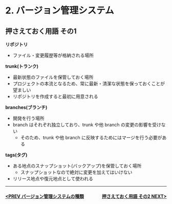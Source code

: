 # 2. バージョン管理システム

## 押さえておく用語 その1

**リポジトリ**
- ファイル・変更履歴等が格納される場所

**trunk(トランク)**
- 最新状態のファイルを保管しておく場所
- プロジェクトの本流となるため、常に最新・清潔な状態を保っておくことが望ましい
- リポジトリを作成すると最初に用意される

**branches(ブランチ)**
- 開発を行う場所
- branch はそれぞれ独立しており、trunk や他 branch の変更の影響を受けない
    - そのため、trunk や他 branch に反映するためにはマージを行う必要がある

**tags(タグ)**
- ある地点のスナップショット(バックアップ)を保管しておく場所
    - スナップショットなので絶対に変更を加えてはいけない
- リリース地点や復元地点として使われる

---
#### <div style="text-align:left; float:right;">[押さえておく用語 その2 NEXT>](./page5.md)</div>[<PREV バージョン管理システムの種類](./page3.md)